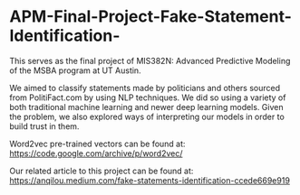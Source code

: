 # APM-Final-Project-Fake-Statement-Identification-

This serves as the final project of MIS382N: Advanced Predictive Modeling of the MSBA program at UT Austin.

We aimed to classify statements made by politicians and others sourced from PolitiFact.com by using NLP techniques. We did so using a variety of both traditional machine learning and newer deep learning models. Given the problem, we also explored ways of interpreting our models in order to build trust in them. 

Word2vec pre-trained vectors can be found at: https://code.google.com/archive/p/word2vec/

Our related article to this project can be found at: https://anqilou.medium.com/fake-statements-identification-ccede669e919
